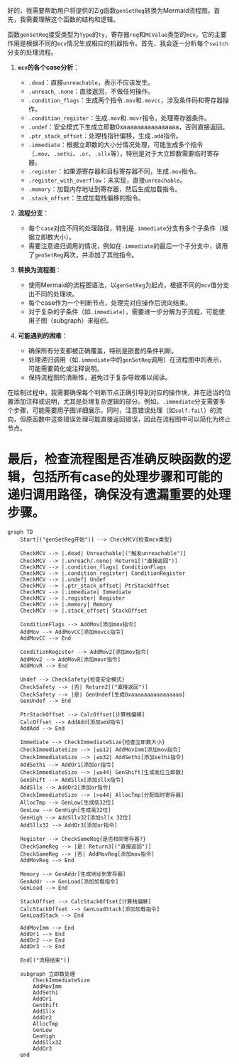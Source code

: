 好的，我需要帮助用户将提供的Zig函数`genSetReg`转换为Mermaid流程图。首先，我需要理解这个函数的结构和逻辑。

函数`genSetReg`接受类型为`Type`的`ty`，寄存器`reg`和`MCValue`类型的`mcv`。它的主要作用是根据不同的`mcv`情况生成相应的机器指令。首先，我会逐一分析每个`switch`分支的处理流程。

1. **`mcv`的各个case分析**：
   - `.dead`：直接`unreachable`，表示不应该发生。
   - `.unreach`, `.none`：直接返回，不做任何操作。
   - `.condition_flags`：生成两个指令`.mov`和`.movcc`，涉及条件码和寄存器操作。
   - `.condition_register`：生成`.mov`和`.movr`指令，处理寄存器条件。
   - `.undef`：安全模式下生成立即数0xaaaaaaaaaaaaaaaa，否则直接返回。
   - `.ptr_stack_offset`：处理栈指针偏移，生成`.add`指令。
   - `.immediate`：根据立即数的大小分情况处理，可能生成多个指令（`.mov`、`.sethi`、`.or`、`.sllx`等），特别是对于大立即数需要临时寄存器。
   - `.register`：如果源寄存器和目标寄存器不同，生成`.mov`指令。
   - `.register_with_overflow`：未实现，直接`unreachable`。
   - `.memory`：加载内存地址到寄存器，然后生成加载指令。
   - `.stack_offset`：生成加载栈偏移的指令。

2. **流程分支**：
   - 每个`case`对应不同的处理路径，特别是`.immediate`分支有多个子条件（根据立即数大小）。
   - 需要注意递归调用的情况，例如在`.immediate`的最后一个子分支中，调用了`genSetReg`两次，并添加了其他指令。

3. **转换为流程图**：
   - 使用Mermaid的流程图语法，以`genSetReg`为起点，根据不同的`mcv`值分支出不同的处理块。
   - 每个case作为一个判断节点，处理完对应操作后流向结束。
   - 对于复杂的子条件（如`.immediate`），需要进一步分解为子流程，可能使用子图（subgraph）来组织。

4. **可能遇到的困难**：
   - 确保所有分支都被正确覆盖，特别是嵌套的条件判断。
   - 处理递归调用（如`.immediate`中的`genSetReg`调用）在流程图中的表示，可能需要简化或注释说明。
   - 保持流程图的清晰性，避免过于复杂导致难以阅读。

在绘制过程中，我需要确保每个判断节点正确引导到对应的操作块，并在适当的位置添加注释或说明，尤其是处理复杂逻辑的部分。例如，`.immediate`分支需要多个步骤，可能需要用子图详细展示。同时，注意错误处理（如`self.fail`）的流向，但原函数中这些错误处理可能直接返回错误，因此在流程图中可以简化为终止节点。

最后，检查流程图是否准确反映函数的逻辑，包括所有case的处理步骤和可能的递归调用路径，确保没有遗漏重要的处理步骤。
================================================
```mermaid
graph TD
    Start[("genSetReg开始")] --> CheckMCV{检查mcv类型}
    
    CheckMCV --> |.dead| Unreachable[("触发unreachable")]
    CheckMCV --> |.unreach/.none| Return1[("直接返回")]
    CheckMCV --> |.condition_flags| ConditionFlags
    CheckMCV --> |.condition_register| ConditionRegister
    CheckMCV --> |.undef| Undef
    CheckMCV --> |.ptr_stack_offset| PtrStackOffset
    CheckMCV --> |.immediate| Immediate
    CheckMCV --> |.register| Register
    CheckMCV --> |.memory| Memory
    CheckMCV --> |.stack_offset| StackOffset
    
    ConditionFlags --> AddMov[添加mov指令]
    AddMov --> AddMovCC[添加movcc指令]
    AddMovCC --> End
    
    ConditionRegister --> AddMov2[添加mov指令]
    AddMov2 --> AddMovR[添加movr指令]
    AddMovR --> End
    
    Undef --> CheckSafety{检查安全模式}
    CheckSafety --> |否| Return2[("直接返回")]
    CheckSafety --> |是| GenUndef[生成0xaaaaaaaaaaaaaaaa]
    GenUndef --> End
    
    PtrStackOffset --> CalcOffset[计算栈偏移]
    CalcOffset --> AddAdd[添加add指令]
    AddAdd --> End
    
    Immediate --> CheckImmediateSize{检查立即数大小}
    CheckImmediateSize --> |≤u12| AddMovImm[添加mov指令]
    CheckImmediateSize --> |≤u32| AddSethi[添加sethi指令]
    AddSethi --> AddOr1[添加or指令]
    CheckImmediateSize --> |≤u44| GenShift[生成高位立即数]
    GenShift --> AddSllx[添加sllx指令]
    AddSllx --> AddOr2[添加or指令]
    CheckImmediateSize --> |>u44| AllocTmp[分配临时寄存器]
    AllocTmp --> GenLow[生成低32位]
    GenLow --> GenHigh[生成高32位]
    GenHigh --> AddSllx32[添加sllx 32位]
    AddSllx32 --> AddOr3[添加or指令]
    
    Register --> CheckSameReg{是否相同寄存器?}
    CheckSameReg --> |是| Return3[("直接返回")]
    CheckSameReg --> |否| AddMovReg[添加mov指令]
    AddMovReg --> End
    
    Memory --> GenAddr[生成地址到寄存器]
    GenAddr --> GenLoad[添加加载指令]
    GenLoad --> End
    
    StackOffset --> CalcStackOffset[计算栈偏移]
    CalcStackOffset --> GenLoadStack[添加加载指令]
    GenLoadStack --> End
    
    AddMovImm --> End
    AddOr1 --> End
    AddOr2 --> End
    AddOr3 --> End
    
    End[("流程结束")]
    
    subgraph 立即数处理
        CheckImmediateSize
        AddMovImm
        AddSethi
        AddOr1
        GenShift
        AddSllx
        AddOr2
        AllocTmp
        GenLow
        GenHigh
        AddSllx32
        AddOr3
    end
```